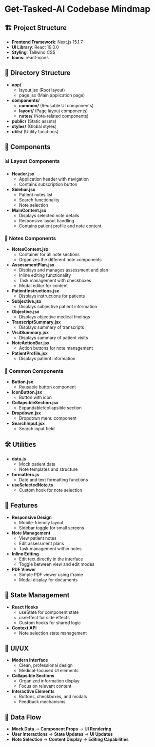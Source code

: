 # Get-Tasked-AI Codebase Mindmap

## 🏗️ Project Structure
- **Frontend Framework**: Next.js 15.1.7
- **UI Library**: React 19.0.0
- **Styling**: Tailwind CSS
- **Icons**: react-icons

## 📁 Directory Structure
- **app/**
  - layout.jsx (Root layout)
  - page.jsx (Main application page)
- **components/**
  - **common/** (Reusable UI components)
  - **layout/** (Page layout components)
  - **notes/** (Note-related components)
- **public/** (Static assets)
- **styles/** (Global styles)
- **utils/** (Utility functions)

## 🧩 Components

### 📊 Layout Components
- **Header.jsx**
  - Application header with navigation
  - Contains subscription button
- **Sidebar.jsx**
  - Patient notes list
  - Search functionality
  - Note selection
- **MainContent.jsx**
  - Displays selected note details
  - Responsive layout handling
  - Contains patient profile and note content

### 📝 Notes Components
- **NotesContent.jsx**
  - Container for all note sections
  - Organizes the different note components
- **AssessmentPlan.jsx**
  - Displays and manages assessment and plan
  - Inline editing functionality
  - Task management with checkboxes
  - Modal editor for content
- **PatientInstructions.jsx**
  - Displays instructions for patients
- **Subjective.jsx**
  - Displays subjective patient information
- **Objective.jsx**
  - Displays objective medical findings
- **TranscriptSummary.jsx**
  - Displays summary of transcripts
- **VisitSummary.jsx**
  - Displays summary of patient visits
- **NoteActionBar.jsx**
  - Action buttons for note management
- **PatientProfile.jsx**
  - Displays patient information

### 🧰 Common Components
- **Button.jsx**
  - Reusable button component
- **IconButton.jsx**
  - Button with icon
- **CollapsibleSection.jsx**
  - Expandable/collapsible section
- **Dropdown.jsx**
  - Dropdown menu component
- **SearchInput.jsx**
  - Search input field

## 🛠️ Utilities
- **data.js**
  - Mock patient data
  - Note templates and structure
- **formatters.js**
  - Date and text formatting functions
- **useSelectedNote.ts**
  - Custom hook for note selection

## 📱 Features
- **Responsive Design**
  - Mobile-friendly layout
  - Sidebar toggle for small screens
- **Note Management**
  - View patient notes
  - Edit assessment plans
  - Task management within notes
- **Inline Editing**
  - Edit text directly in the interface
  - Toggle between view and edit modes
- **PDF Viewer**
  - Simple PDF viewer using iframe
  - Modal display for documents

## 🔄 State Management
- **React Hooks**
  - useState for component state
  - useEffect for side effects
  - Custom hooks for shared logic
- **Context API**
  - Note selection state management

## 🎨 UI/UX
- **Modern Interface**
  - Clean, professional design
  - Medical-focused UI elements
- **Collapsible Sections**
  - Organized information display
  - Focus on relevant content
- **Interactive Elements**
  - Buttons, checkboxes, and modals
  - Feedback mechanisms

## 🧪 Data Flow
- **Mock Data** → **Component Props** → **UI Rendering**
- **User Interactions** → **State Updates** → **UI Updates**
- **Note Selection** → **Content Display** → **Editing Capabilities** 